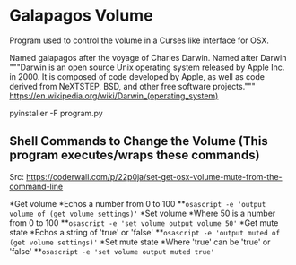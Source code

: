 # Galapagos Volume
Program used to control the volume in a Curses like interface for OSX.

Named galapagos after the voyage of Charles Darwin. Named after Darwin """Darwin is an open source Unix operating system released by Apple Inc. in 2000. It is composed of code developed by Apple, as well as code derived from NeXTSTEP, BSD, and other free software projects."""
https://en.wikipedia.org/wiki/Darwin_(operating_system)

pyinstaller -F program.py



## Shell Commands to Change the Volume (This program executes/wraps these commands)

Src: https://coderwall.com/p/22p0ja/set-get-osx-volume-mute-from-the-command-line

*Get volume
*Echos a number from 0 to 100
**`osascript -e 'output volume of (get volume settings)'`
*Set volume
*Where 50 is a number from 0 to 100
**`osascript -e 'set volume output volume 50'`
*Get mute state
*Echos a string of 'true' or 'false'
**`osascript -e 'output muted of (get volume settings)'`
*Set mute state
*Where 'true' can be 'true' or 'false'
**`osascript -e 'set volume output muted true'`
